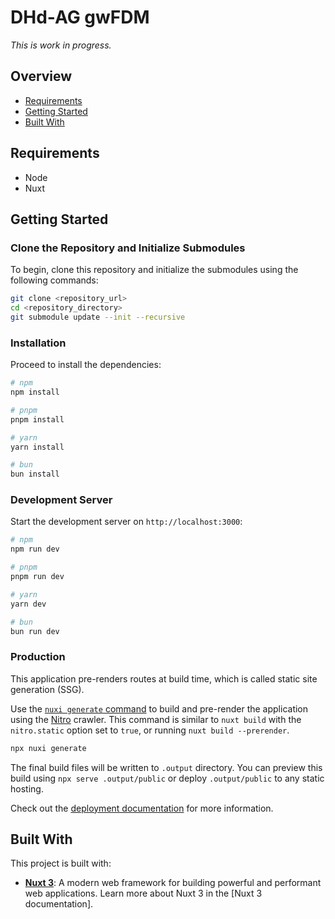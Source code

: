 # DHd-AG gwFDM

*This is work in progress.*

## Overview

- [Requirements](#requirements)
- [Getting Started](#getting-started)
- [Built With](#built-with)

## Requirements

- Node
- Nuxt

## Getting Started

### Clone the Repository and Initialize Submodules

To begin, clone this repository and initialize the submodules using the following commands:

```bash
git clone <repository_url>
cd <repository_directory>
git submodule update --init --recursive
```

### Installation

Proceed to install the dependencies:

```bash
# npm
npm install

# pnpm
pnpm install

# yarn
yarn install

# bun
bun install
```

### Development Server

Start the development server on `http://localhost:3000`:

```bash
# npm
npm run dev

# pnpm
pnpm run dev

# yarn
yarn dev

# bun
bun run dev
```

### Production

This application pre-renders routes at build time, which is called static site generation (SSG).

Use the [`nuxi generate` command](https://nuxt.com/docs/api/commands/generate) to build and pre-render the application using the [Nitro](https://nuxt.com/docs/guide/concepts/server-engine) crawler. This command is similar to `nuxt build` with the `nitro.static` option set to `true`, or running `nuxt build --prerender`.

```bash
npx nuxi generate
```

The final build files will be written to `.output` directory. You can preview this build using `npx serve .output/public` or deploy `.output/public` to any static hosting.

Check out the [deployment documentation](https://nuxt.com/docs/getting-started/deployment) for more information.

## Built With

This project is built with:

- [**Nuxt 3**](https://nuxt.com/): A modern web framework for building powerful and performant web applications. Learn more about Nuxt 3 in the [Nuxt 3 documentation].

